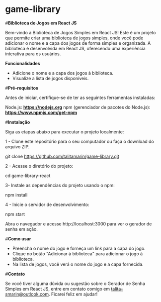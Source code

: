 # game-library

#**Biblioteca de Jogos em React JS**

Bem-vindo à Biblioteca de Jogos Simples em React JS! Este é um projeto que permite criar uma biblioteca de jogos simples, onde você pode adicionar o nome e a capa dos jogos de forma simples e organizada. A biblioteca é desenvolvida em React JS, oferecendo uma experiência interativa para os usuários.

**Funcionalidades**

- Adicione o nome e a capa dos jogos à biblioteca.
- Visualize a lista de jogos disponíveis.

#**Pré-requisitos**

Antes de iniciar, certifique-se de ter as seguintes ferramentas instaladas:

Node.js: **https://nodejs.org**
npm (gerenciador de pacotes do Node.js): **https://www.npmjs.com/get-npm**

#**Instalação**

Siga as etapas abaixo para executar o projeto localmente:

1 - Clone este repositório para o seu computador ou faça o download do arquivo ZIP.

git clone https://github.com/talitamarin/game-library.git

2 - Acesse o diretório do projeto:

cd game-library-react

3- Instale as dependências do projeto usando o npm:

npm install

4 - Inicie o servidor de desenvolvimento:

npm start

Abra o navegador e acesse http://localhost:3000 para ver o gerador de senha em ação.

#**Como usar**

- Preencha o nome do jogo e forneça um link para a capa do jogo.
- Clique no botão "Adicionar à biblioteca" para adicionar o jogo à biblioteca.
- Na lista de jogos, você verá o nome do jogo e a capa fornecida.

#**Contato**

Se você tiver alguma dúvida ou sugestão sobre o Gerador de Senha Simples em React JS, entre em contato comigo em talita-smarin@outlook.com. Ficarei feliz em ajudar!
